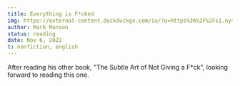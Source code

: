 ```yaml
---
title: Everything is F*cked
img: https://external-content.duckduckgo.com/iu/?u=https%3A%2F%2Fs1.nyt.com%2Fdu%2Fbooks%2Fimages%2F9780062888433.jpg&f=1&nofb=1&ipt=24b0513a95bafebc28736f42a5ca443e0ac9b61b9c2d0ae4a4476f7075279eb0&ipo=images
author: Mark Manson
status: reading
date: Nov 6, 2022
t: nonfiction, english
---
```


After reading his other book, "The Subtle Art of Not Giving a F*ck", looking forward to reading this one.
